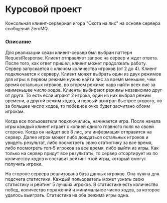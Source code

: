 # Курсовой проект #

Консольная клиент-серверная игора "Охота на лис" на основе сервера сообщений ZeroMQ.

### Описание ###

Для реализации связи клиент-сервер был выбран паттерн RequestResponse. Клиент отправляет запрос на сервер и ждет ответа. После того, как ответ пришел, клиент может продолжать работу. Сервер запускается с ключом количества игроков (от 2 до 4). Клиент подключается к серверу. Клиент может выбрать один из двух режимов для игры: в первом режиме нужно найти лис за время меньшее, чем время остальных игроков, во втором режиме надо найти всех лис за наименьшее число ходов. Клиенты выбирают режимы независимо друг от друга. То есть если играют 2 игрока, один из них выбрал режим времени, а другой режим ходов, и первый выиграл быстрее второго, но за большее число ходов, то победное очко будет засчитано обоим игрокам.

Когда все пользователи подключились, начинается игра. После начала игры каждый клиент играет с копией одного главного поля на своей стороне. Когда он найдет все 8 лис, эта информация отправится на сервер. Далее игрок может либо дождаться остальных игроков и увидеть результат, либо посмотреть свою статистику за все время, либо посмотреть топ-5 игроков за все время, либо выйти из игры. Как только на сервер придут все результаты, то сервер отсортирует их по количеству ходов и составит рейтинг этой игры, который смогут получить игроки.

На стороне сервера реализована база данных игроков. Она нужна для подсчета статистики. Каждый пользователь может узнать свою статистику и рейтинг 5 лучших игроков. В статистике есть количество побед, количество поражений и минимальное число ходов, за которое удалось выиграть. Статистика на оба режима игры одна.